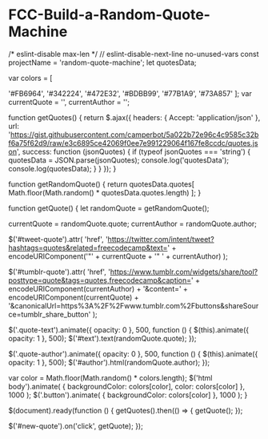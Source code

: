 # FCC-Build-a-Random-Quote-Machine
/* eslint-disable max-len */
// eslint-disable-next-line no-unused-vars
const projectName = 'random-quote-machine';
let quotesData;


var colors = [
  
  '#FB6964',
  '#342224',
  '#472E32',
  '#BDBB99',
  '#77B1A9',
  '#73A857'
];
var currentQuote = '',
  currentAuthor = '';

function getQuotes() {
  return $.ajax({
    headers: {
      Accept: 'application/json'
    },
    url: 'https://gist.githubusercontent.com/camperbot/5a022b72e96c4c9585c32bf6a75f62d9/raw/e3c6895ce42069f0ee7e991229064f167fe8ccdc/quotes.json',
    success: function (jsonQuotes) {
      if (typeof jsonQuotes === 'string') {
        quotesData = JSON.parse(jsonQuotes);
        console.log('quotesData');
        console.log(quotesData);
      }
    }
  });
}

function getRandomQuote() {
  return quotesData.quotes[
    Math.floor(Math.random() * quotesData.quotes.length)
  ];
}

function getQuote() {
  let randomQuote = getRandomQuote();

  currentQuote = randomQuote.quote;
  currentAuthor = randomQuote.author;

  $('#tweet-quote').attr(
    'href',
    'https://twitter.com/intent/tweet?hashtags=quotes&related=freecodecamp&text=' +
      encodeURIComponent('"' + currentQuote + '" ' + currentAuthor)
  );

  $('#tumblr-quote').attr(
    'href',
    'https://www.tumblr.com/widgets/share/tool?posttype=quote&tags=quotes,freecodecamp&caption=' +
      encodeURIComponent(currentAuthor) +
      '&content=' +
      encodeURIComponent(currentQuote) +
      '&canonicalUrl=https%3A%2F%2Fwww.tumblr.com%2Fbuttons&shareSource=tumblr_share_button'
  );

  $('.quote-text').animate({ opacity: 0 }, 500, function () {
    $(this).animate({ opacity: 1 }, 500);
    $('#text').text(randomQuote.quote);
  });

  $('.quote-author').animate({ opacity: 0 }, 500, function () {
    $(this).animate({ opacity: 1 }, 500);
    $('#author').html(randomQuote.author);
  });

  var color = Math.floor(Math.random() * colors.length);
  $('html body').animate(
    {
      backgroundColor: colors[color],
      color: colors[color]
    },
    1000
  );
  $('.button').animate(
    {
      backgroundColor: colors[color]
    },
    1000
  );
}

$(document).ready(function () {
  getQuotes().then(() => {
    getQuote();
  });

  $('#new-quote').on('click', getQuote);
});
